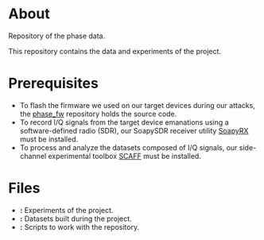 # About

Repository of the phase data.

This repository contains the data and experiments of the project.

# Prerequisites

- To flash the firmware we used on our target devices during our attacks, the [phase_fw](https://github.com/pierreay/phase_fw.git) repository holds the source code.
- To record I/Q signals from the target device emanations using a software-defined radio (SDR), our SoapySDR receiver utility [SoapyRX](https://github.com/pierreay/soapyrx.git) must be installed.
- To process and analyze the datasets composed of I/Q signals, our side-channel experimental toolbox [SCAFF](https://github.com/pierreay/scaff.git) must be installed.

# Files

- **<expe>:** Experiments of the project.
- **<sets>:** Datasets built during the project.
- **<src>:** Scripts to work with the repository.


